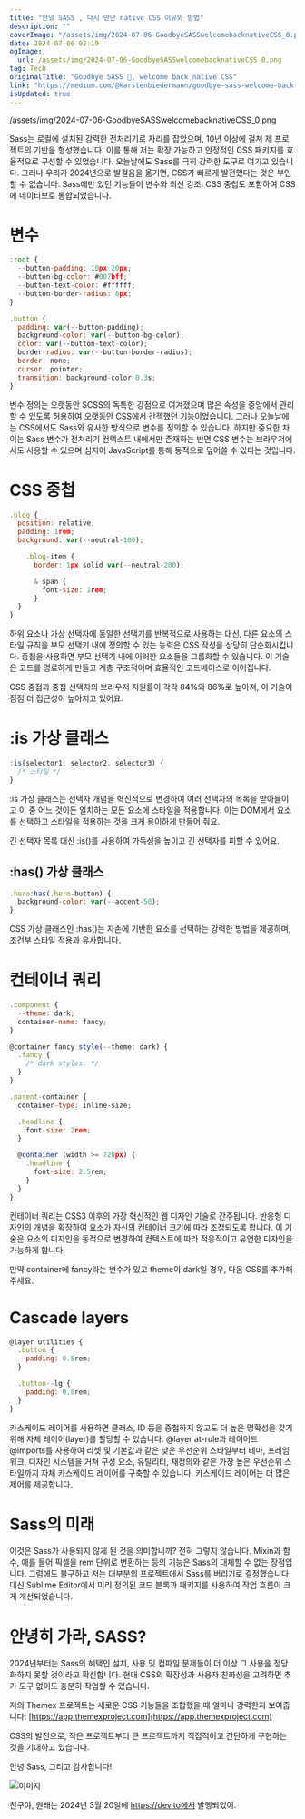 ```yaml
---
title: "안녕 SASS , 다시 만난 native CSS 이유와 방법"
description: ""
coverImage: "/assets/img/2024-07-06-GoodbyeSASSwelcomebacknativeCSS_0.png"
date: 2024-07-06 02:19
ogImage: 
  url: /assets/img/2024-07-06-GoodbyeSASSwelcomebacknativeCSS_0.png
tag: Tech
originalTitle: "Goodbye SASS 👋, welcome back native CSS"
link: "https://medium.com/@karstenbiedermann/goodbye-sass-welcome-back-native-css-b3beb096d2b4"
isUpdated: true
---
```




/assets/img/2024-07-06-GoodbyeSASSwelcomebacknativeCSS_0.png

Sass는 로컬에 설치된 강력한 전처리기로 자리를 잡았으며, 10년 이상에 걸쳐 제 프로젝트의 기반을 형성했습니다. 이를 통해 저는 확장 가능하고 안정적인 CSS 패키지를 효율적으로 구성할 수 있었습니다. 오늘날에도 Sass를 극히 강력한 도구로 여기고 있습니다. 그러나 우리가 2024년으로 발걸음을 옮기면, CSS가 빠르게 발전했다는 것은 부인할 수 없습니다. Sass에만 있던 기능들이 변수와 최신 강조: CSS 중첩도 포함하여 CSS에 네이티브로 통합되었습니다.

# 변수

```js
:root {
  --button-padding: 10px 20px;
  --button-bg-color: #007bff;
  --button-text-color: #ffffff;
  --button-border-radius: 8px;
}

.button {
  padding: var(--button-padding);
  background-color: var(--button-bg-color);
  color: var(--button-text-color);
  border-radius: var(--button-border-radius);
  border: none;
  cursor: pointer;
  transition: background-color 0.3s;
}
```

<div class="content-ad"></div>

변수 정의는 오랫동안 SCSS의 독특한 강점으로 여겨졌으며 많은 속성을 중앙에서 관리할 수 있도록 허용하여 오랫동안 CSS에서 간젝했던 기능이었습니다. 그러나 오늘날에는 CSS에서도 Sass와 유사한 방식으로 변수를 정의할 수 있습니다. 하지만 중요한 차이는 Sass 변수가 전처리기 컨텍스트 내에서만 존재하는 반면 CSS 변수는 브라우저에서도 사용할 수 있으며 심지어 JavaScript를 통해 동적으로 덮어쓸 수 있다는 것입니다.

# CSS 중첩

```js
.blog {
  position: relative;
  padding: 1rem;
  background: var(--neutral-100);

    .blog-item {
      border: 1px solid var(--neutral-200);

      & span {
        font-size: 1rem;
      }
  }
}
```

하위 요소나 가상 선택자에 동일한 선택기를 반복적으로 사용하는 대신, 다른 요소의 스타일 규칙을 부모 선택기 내에 정의할 수 있는 능력은 CSS 작성을 상당히 단순화시킵니다. 중첩을 사용하면 부모 선택기 내에 이러한 요소들을 그룹화할 수 있습니다. 이 기술은 코드를 명료하게 만들고 계층 구조적이며 효율적인 코드베이스로 이어집니다.

<div class="content-ad"></div>

CSS 중접과 중첩 선택자의 브라우저 지원률이 각각 84%와 86%로 높아져, 이 기술이 점점 더 접근성이 높아지고 있어요.

# :is 가상 클래스

```js
:is(selector1, selector2, selector3) {
  /* 스타일 */
}
```

:is 가상 클래스는 선택자 개념을 혁신적으로 변경하여 여러 선택자의 목록을 받아들이고 이 중 어느 것이든 일치하는 모든 요소에 스타일을 적용합니다. 이는 DOM에서 요소를 선택하고 스타일을 적용하는 것을 크게 용이하게 만들어 줘요.

<div class="content-ad"></div>

긴 선택자 목록 대신 :is()를 사용하여 가독성을 높이고 긴 선택자를 피할 수 있어요.

## :has() 가상 클래스

```js
.hero:has(.hero-button) {
  background-color: var(--accent-50);
}
```

CSS 가상 클래스인 :has()는 자손에 기반한 요소를 선택하는 강력한 방법을 제공하며, 조건부 스타일 적용과 유사합니다.

<div class="content-ad"></div>

# 컨테이너 쿼리

```js
.component {
  --theme: dark;
  container-name: fancy;
}

@container fancy style(--theme: dark) {
  .fancy {
    /* dark styles. */
  }
}
```

```js
.parent-container {
  container-type: inline-size;

  .headline {
    font-size: 2rem;
  }

  @container (width >= 720px) {
    .headline {
      font-size: 2.5rem;
    }
  }
}
```

컨테이너 쿼리는 CSS3 이후의 가장 혁신적인 웹 디자인 기술로 간주됩니다. 반응형 디자인의 개념을 확장하여 요소가 자신의 컨테이너 크기에 따라 조정되도록 합니다. 이 기술은 요소의 디자인을 동적으로 변경하여 컨텍스트에 따라 적응적이고 유연한 디자인을 가능하게 합니다.

<div class="content-ad"></div>

만약 container에 fancy라는 변수가 있고 theme이 dark일 경우, 다음 CSS를 추가해주세요.

# Cascade layers

```js
@layer utilities {
  .button {
    padding: 0.5rem;
  }

  .button--lg {
    padding: 0.8rem;
  }
}
```

카스케이드 레이어를 사용하면 클래스, ID 등을 중첩하지 않고도 더 높은 명확성을 갖기 위해 자체 레이어(layer)를 할당할 수 있습니다. @layer at-rule과 레이어드 @imports를 사용하여 리셋 및 기본값과 같은 낮은 우선순위 스타일부터 테마, 프레임워크, 디자인 시스템을 거쳐 구성 요소, 유틸리티, 재정의와 같은 가장 높은 우선순위 스타일까지 자체 카스케이드 레이어를 구축할 수 있습니다. 카스케이드 레이어는 더 많은 제어를 제공합니다.

<div class="content-ad"></div>

# Sass의 미래

이것은 Sass가 사용되지 않게 된 것을 의미합니까? 전혀 그렇지 않습니다. Mixin과 함수, 예를 들어 픽셀을 rem 단위로 변환하는 등의 기능은 Sass의 대체할 수 없는 장점입니다. 그럼에도 불구하고 저는 대부분의 프로젝트에서 Sass를 버리기로 결정했습니다. 대신 Sublime Editor에서 미리 정의된 코드 블록과 패키지를 사용하여 작업 흐름이 크게 개선되었습니다.

# 안녕히 가라, SASS?

2024년부터는 Sass의 혜택인 설치, 사용 및 컴파일 문제들이 더 이상 그 사용을 정당화하지 못할 것이라고 확신합니다. 현대 CSS의 확장성과 사용자 친화성을 고려하면 추가 도구 없이도 충분히 작업할 수 있습니다.

<div class="content-ad"></div>

저의 Themex 프로젝트는 새로운 CSS 기능들을 조합했을 때 얼마나 강력한지 보여줍니다: [https://app.themexproject.com](https://app.themexproject.com)

CSS의 발전으로, 작은 프로젝트부터 큰 프로젝트까지 직접적이고 간단하게 구현하는 것을 기대하고 있습니다.

안녕 Sass, 그리고 감사합니다!

![이미지](https://miro.medium.com/v2/resize:fit:1000/1*zE69ta024X0m4DJM4jRXlQ.gif)

<div class="content-ad"></div>

친구야, 원래는 2024년 3월 20일에 https://dev.to에서 발행되었어.
